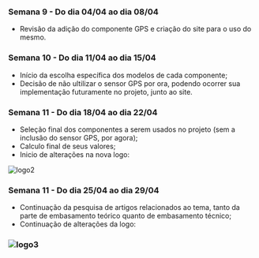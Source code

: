 ### Semana 9 - Do dia 04/04 ao dia 08/04
- Revisão da adição do componente GPS e criação do site para o uso do mesmo.

### Semana 10 - Do dia 11/04 ao dia 15/04
- Início da escolha específica dos modelos de cada componente;
- Decisão de não ultilizar o sensor GPS por ora, podendo ocorrer sua implementação futuramente no projeto, junto ao site.  
### Semana 11 - Do dia 18/04 ao dia 22/04
- Seleção final dos componentes a serem usados no projeto (sem a inclusão do sensor GPS, por agora);
- Calculo final de seus valores;
- Inicio de alterações na nova logo:

![logo2](https://user-images.githubusercontent.com/99488062/167213329-b7e3074b-97ff-450d-b32e-943f955f735d.jpg)

### Semana 11 - Do dia 25/04 ao dia 29/04
- Continuação da pesquisa de artigos relacionados ao tema, tanto da parte de embasamento teórico quanto de embasamento técnico;
- Continuação de alterações da logo:

### ![logo3](https://user-images.githubusercontent.com/99488062/167214070-4f125f95-41f1-4353-8dfa-4a53d916d25e.jpeg) 
